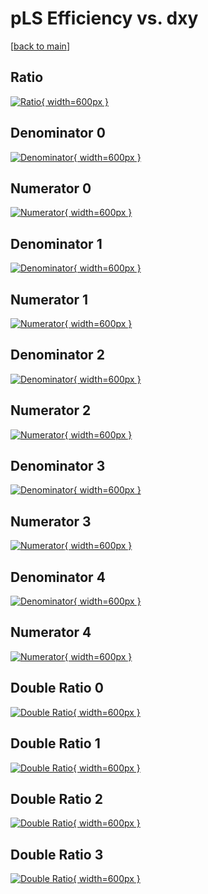# pLS Efficiency vs. dxy

[[back to main](./)]



## Ratio

[![Ratio](../mtv/var/pLS_xtr_0_-1_eff_dxy.png){ width=600px }](../mtv/var/pLS_xtr_0_-1_eff_dxy.pdf)

## Denominator 0

[![Denominator](../mtv/den/pLS_xtr_0_-1_eff_dxy_den0.png){ width=600px }](../mtv/den/pLS_xtr_0_-1_eff_dxy_den0.pdf)

## Numerator 0

[![Numerator](../mtv/num/pLS_xtr_0_-1_eff_dxy_num0.png){ width=600px }](../mtv/num/pLS_xtr_0_-1_eff_dxy_num0.pdf)

## Denominator 1

[![Denominator](../mtv/den/pLS_xtr_0_-1_eff_dxy_den1.png){ width=600px }](../mtv/den/pLS_xtr_0_-1_eff_dxy_den1.pdf)

## Numerator 1

[![Numerator](../mtv/num/pLS_xtr_0_-1_eff_dxy_num1.png){ width=600px }](../mtv/num/pLS_xtr_0_-1_eff_dxy_num1.pdf)

## Denominator 2

[![Denominator](../mtv/den/pLS_xtr_0_-1_eff_dxy_den2.png){ width=600px }](../mtv/den/pLS_xtr_0_-1_eff_dxy_den2.pdf)

## Numerator 2

[![Numerator](../mtv/num/pLS_xtr_0_-1_eff_dxy_num2.png){ width=600px }](../mtv/num/pLS_xtr_0_-1_eff_dxy_num2.pdf)

## Denominator 3

[![Denominator](../mtv/den/pLS_xtr_0_-1_eff_dxy_den3.png){ width=600px }](../mtv/den/pLS_xtr_0_-1_eff_dxy_den3.pdf)

## Numerator 3

[![Numerator](../mtv/num/pLS_xtr_0_-1_eff_dxy_num3.png){ width=600px }](../mtv/num/pLS_xtr_0_-1_eff_dxy_num3.pdf)

## Denominator 4

[![Denominator](../mtv/den/pLS_xtr_0_-1_eff_dxy_den4.png){ width=600px }](../mtv/den/pLS_xtr_0_-1_eff_dxy_den4.pdf)

## Numerator 4

[![Numerator](../mtv/num/pLS_xtr_0_-1_eff_dxy_num4.png){ width=600px }](../mtv/num/pLS_xtr_0_-1_eff_dxy_num4.pdf)

## Double Ratio 0

[![Double Ratio](../mtv/ratio/pLS_xtr_0_-1_eff_dxy_ratio0.png){ width=600px }](../mtv/ratio/pLS_xtr_0_-1_eff_dxy_ratio0.pdf)

## Double Ratio 1

[![Double Ratio](../mtv/ratio/pLS_xtr_0_-1_eff_dxy_ratio1.png){ width=600px }](../mtv/ratio/pLS_xtr_0_-1_eff_dxy_ratio1.pdf)

## Double Ratio 2

[![Double Ratio](../mtv/ratio/pLS_xtr_0_-1_eff_dxy_ratio2.png){ width=600px }](../mtv/ratio/pLS_xtr_0_-1_eff_dxy_ratio2.pdf)

## Double Ratio 3

[![Double Ratio](../mtv/ratio/pLS_xtr_0_-1_eff_dxy_ratio3.png){ width=600px }](../mtv/ratio/pLS_xtr_0_-1_eff_dxy_ratio3.pdf)

